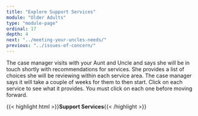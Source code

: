 ```yaml
---
title: "Explore Support Services"
module: "Older Adults"
type: "module-page"
ordinal: 17
depth: 4
next: "../meeting-your-uncles-needs/"
previous: "../issues-of-concern/"
---
```

<form method="post" action="."><div class="pageblock"><p>The case manager visits with your Aunt and Uncle and says she will be in touch shortly with recommendations for services. She provides a list of choices she will be reviewing within each service area. The case manager says it will take a couple of weeks for them to then start.  Click on each service to see what it provides.  You must click on each one before moving forward. </p>
</div>{{< highlight html >}}<b>Support Services</b>{{< /highlight >}}</form>
